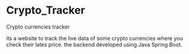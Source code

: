 # Crypto_Tracker
Crypto currencies tracker

its a website to track the live data of some crypto currencies where you check their lates price.
the backend developed using Java Spring Boot.
